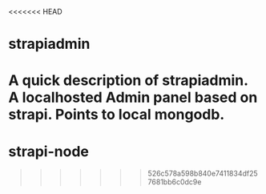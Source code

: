 <<<<<<< HEAD
# strapiadmin

A quick description of strapiadmin.
A localhosted Admin panel based on strapi. Points to local mongodb. 
=======
# strapi-node
>>>>>>> 526c578a598b840e7411834df257681bb6c0dc9e
